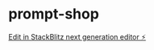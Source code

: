# prompt-shop

[Edit in StackBlitz next generation editor ⚡️](https://stackblitz.com/~/github.com/moph-pavinee/prompt-shop)